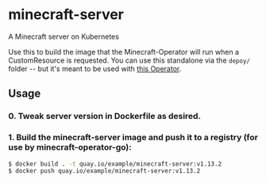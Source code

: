 # minecraft-server
A Minecraft server on Kubernetes

Use this to build the image that the Minecraft-Operator will run when a CustomResource is requested. 
You can use this standalone via the `depoy/` folder -- but it's meant to be used with [this Operator](http://github.com/stgarf/minecraft-operator-go).

## Usage
### 0. Tweak server version in Dockerfile as desired.

### 1. Build the minecraft-server image and push it to a registry (for use by minecraft-operator-go):
```sh
$ docker build . -t quay.io/example/minecraft-server:v1.13.2
$ docker push quay.io/example/minecraft-server:v1.13.2
```
